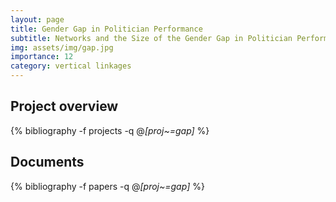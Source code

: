```yaml
---
layout: page
title: Gender Gap in Politician Performance 
subtitle: Networks and the Size of the Gender Gap in Politician Performance Across Job Duties
img: assets/img/gap.jpg
importance: 12
category: vertical linkages
---
```


## Project overview

<div class="publications">

  {% bibliography -f projects -q @*[proj~=gap]* %}

</div>

## Documents

<div class="publications">

  {% bibliography -f papers -q @*[proj~=gap]* %}

</div>



